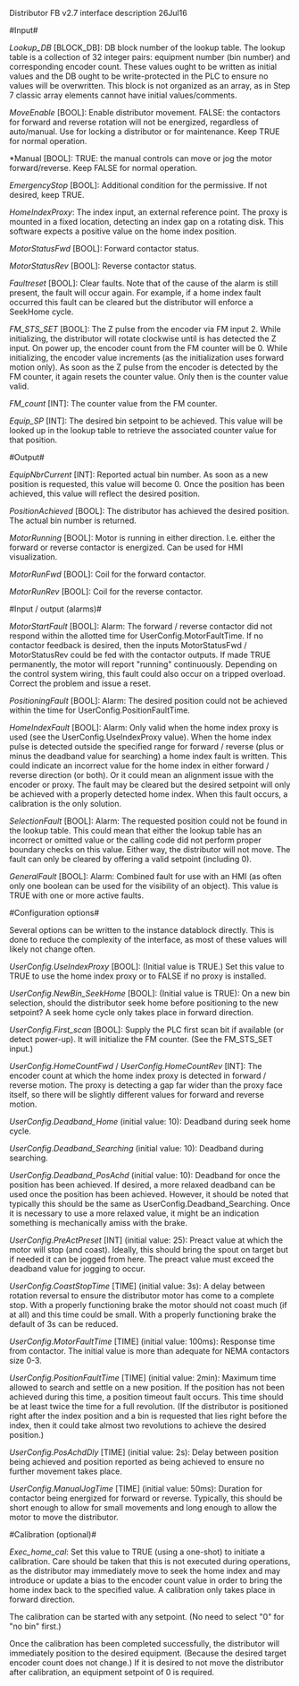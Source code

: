 Distributor FB v2.7 interface description
26Jul16


#Input#

*Lookup_DB* [BLOCK_DB]: DB block number of the lookup table. The lookup table is a collection of 32 integer pairs: equipment number (bin number) and corresponding encoder count. These values ought to be written as initial values and the DB ought to be write-protected in the PLC to ensure no values will be overwritten. This block is not organized as an array, as in Step 7 classic array elements cannot have initial values/comments.

*MoveEnable* [BOOL]: Enable distributor movement. FALSE: the contactors for forward and reverse rotation will not be energized, regardless of auto/manual. Use for locking a distributor or for maintenance. Keep TRUE for normal operation.

*Manual [BOOL]: TRUE: the manual controls can move or jog the motor forward/reverse. Keep FALSE for normal operation.

*EmergencyStop* [BOOL]: Additional condition for the permissive. If not desired, keep TRUE.

*HomeIndexProxy*: The index input, an external reference point. The proxy is mounted in a fixed location, detecting an index gap on a rotating disk. This software expects a positive value on the home index position.

*MotorStatusFwd* [BOOL]: Forward contactor status.

*MotorStatusRev* [BOOL]: Reverse contactor status.

*Faultreset* [BOOL]: Clear faults. Note that of the cause of the alarm is still present, the fault will occur again. For example, if a home index fault occurred this fault can be cleared but the distributor will enforce a SeekHome cycle.

*FM_STS_SET* [BOOL]: The Z pulse from the encoder via FM input 2. While initializing, the distributor will rotate clockwise until is has detected the Z input. On power up, the encoder count from the FM counter will be 0. While initializing, the encoder value increments (as the initialization uses forward motion only). As soon as the Z pulse from the encoder is detected by the FM counter, it again resets the counter value. Only then is the counter value valid.

*FM_count* [INT]: The counter value from the FM counter.

*Equip_SP* [INT]: The desired bin setpoint to be achieved. This value will be looked up in the lookup table to retrieve the associated counter value for that position.


#Output#

*EquipNbrCurrent* [INT]: Reported actual bin number. As soon as a new position is requested, this value will become 0. Once the position has been achieved, this value will reflect the desired position.

*PositionAchieved* [BOOL]: The distributor has achieved the desired position. The actual bin number is returned.

*MotorRunning* [BOOL]: Motor is running in either direction. I.e. either the forward or reverse contactor is energized. Can be used for HMI visualization.

*MotorRunFwd* [BOOL]: Coil for the forward contactor.

*MotorRunRev* [BOOL]: Coil for the reverse contactor.


#Input / output (alarms)#

*MotorStartFault* [BOOL]: Alarm: The forward / reverse contactor did not respond within the allotted time for UserConfig.MotorFaultTime. If no contactor feedback is desired, then the inputs MotorStatusFwd / MotorStatusRev could be fed with the contactor outputs. If made TRUE permanently, the motor will report "running" continuously. Depending on the control system wiring, this fault could also occur on a tripped overload. Correct the problem and issue a reset.

*PositioningFault* [BOOL]: Alarm: The desired position could not be achieved within the time for UserConfig.PositionFaultTime.

*HomeIndexFault* [BOOL]: Alarm: Only valid when the home index proxy is used (see the UserConfig.UseIndexProxy value). When the home index pulse is detected outside the specified range for forward / reverse (plus or minus the deadband value for searching) a home index fault is written. This could indicate an incorrect value for the home index in either forward / reverse direction (or both). Or it could mean an alignment issue with the encoder or proxy. The fault may be cleared but the desired setpoint will only be achieved with a properly detected home index. When this fault occurs, a calibration is the only solution.

*SelectionFault* [BOOL]: Alarm: The requested position could not be found in the lookup table. This could mean that either the lookup table has an incorrect or omitted value or the calling code did not perform proper boundary checks on this value. Either way, the distributor will not move. The fault can only be cleared by offering a valid setpoint (including 0).

*GeneralFault* [BOOL]: Alarm: Combined fault for use with an HMI (as often only one boolean can be used for the visibility of an object). This value is TRUE with one or more active faults.


#Configuration options#

Several options can be written to the instance datablock directly. This is done to reduce the complexity of the interface, as most of these values will likely not change often.

*UserConfig.UseIndexProxy* [BOOL]: (Initial value is TRUE.) Set this value to TRUE to use the home index proxy or to FALSE if no proxy is installed.

*UserConfig.NewBin_SeekHome* [BOOL]: (Initial value is TRUE): On a new bin selection, should the distributor seek home before positioning to the new setpoint? A seek home cycle only takes place in forward direction.

*UserConfig.First_scan* [BOOL]: Supply the PLC first scan bit if available (or detect power-up). It will initialize the FM counter. (See the FM_STS_SET input.)

*UserConfig.HomeCountFwd* / *UserConfig.HomeCountRev* [INT]: The encoder count at which the home index proxy is detected in forward / reverse motion. The proxy is detecting a gap far wider than the proxy face itself, so there will be slightly different values for forward and reverse motion.

*UserConfig.Deadband_Home* (initial value: 10): Deadband during seek home cycle.

*UserConfig.Deadband_Searching* (initial value: 10): Deadband during searching.

*UserConfig.Deadband_PosAchd* (initial value: 10): Deadband for once the position has been achieved. If desired, a more relaxed deadband can be used once the position has been achieved. However, it should be noted that typically this should be the same as UserConfig.Deadband_Searching. Once it is necessary to use a more relaxed value, it might be an indication something is mechanically amiss with the brake.

*UserConfig.PreActPreset* [INT] (initial value: 25): Preact value at which the motor will stop (and coast). Ideally, this should bring the spout on target but if needed it can be jogged from here. The preact value must exceed the deadband value for jogging to occur.

*UserConfig.CoastStopTime* [TIME] (initial value: 3s): A delay between rotation reversal to ensure the distributor motor has come to a complete stop. With a properly functioning brake the motor should not coast much (if at all) and this time could be small. With a properly functioning brake the default of 3s can be reduced.

*UserConfig.MotorFaultTime* [TIME] (initial value: 100ms): Response time from contactor. The initial value is more than adequate for NEMA contactors size 0-3.

*UserConfig.PositionFaultTime* [TIME] (initial value: 2min): Maximum time allowed to search and settle on a new position. If the position has not been achieved during this time, a position timeout fault occurs. This time should be at least twice the time for a full revolution. (If the distributor is positioned right after the index position and a bin is requested that lies right before the index, then it could take almost two revolutions to achieve the desired position.)

*UserConfig.PosAchdDly* [TIME] (initial value: 2s): Delay between position being achieved and position reported as being achieved to ensure no further movement takes place.

*UserConfig.ManualJogTime* [TIME] (initial value: 50ms): Duration for contactor being energized for forward or reverse. Typically, this should be short enough to allow for small movements and long enough to allow the motor to move the distributor.


#Calibration (optional)#

*Exec_home_cal*: Set this value to TRUE (using a one-shot) to initiate a calibration. Care should be taken that this is not executed during operations, as the distributor may immediately move to seek the home index and may introduce or update a bias to the encoder count value in order to bring the home index back to the specified value. A calibration only takes place in forward direction.

The calibration can be started with any setpoint. (No need to select "0" for "no bin" first.)

Once the calibration has been completed successfully, the distributor will immediately position to the desired equipment. (Because the desired target encoder count does not change.) If it is desired to not move the distributor after calibration, an equipment setpoint of 0 is required.
